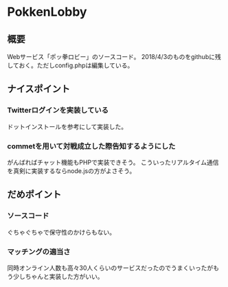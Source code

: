 # PokkenLobby

## 概要

Webサービス「ポッ拳ロビー」のソースコード。
2018/4/3のものをgithubに残しておく。ただしconfig.phpは編集している。

## ナイスポイント

### Twitterログインを実装している

ドットインストールを参考にして実装した。

### commetを用いて対戦成立した際告知するようにした

がんばればチャット機能もPHPで実装できそう。
こういったリアルタイム通信を真剣に実装するならnode.jsの方がよさそう。

## だめポイント

### ソースコード

ぐちゃぐちゃで保守性のかけらもない。

### マッチングの適当さ

同時オンライン人数も高々30人くらいのサービスだったのでうまくいったがもう少しちゃんと実装した方がいい。
